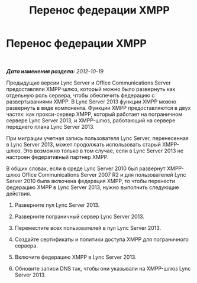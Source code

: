 ﻿---
title: Перенос федерации XMPP
TOCTitle: Перенос федерации XMPP
ms:assetid: b8d2b4b9-d0ed-4b48-820a-2c257fbdd2fb
ms:mtpsurl: https://technet.microsoft.com/ru-ru/library/JJ721861(v=OCS.15)
ms:contentKeyID: 49888158
ms.date: 05/19/2016
mtps_version: v=OCS.15
ms.translationtype: HT
---

# Перенос федерации XMPP

 

_**Дата изменения раздела:** 2012-10-19_

Предыдущие версии Lync Server и Office Communications Server предоставляли XMPP-шлюз, который можно было развернуть как отдельную роль сервера, чтобы обеспечить федерацию с развертываниями XMPP. В Lync Server 2013 функции XMPP можно развернуть в виде компонента. Функции XMPP предоставляются в двух частях: как прокси-сервер XMPP, который работает на пограничном сервере Lync Server 2013, и XMPP-шлюз, работающий на сервере переднего плана Lync Server 2013.

При миграции учетная запись пользователя Lync Server, перенесенная в Lync Server 2013, может продолжать использовать старый XMPP-шлюз. Это возможно только в том случае, если в Lync Server 2013 не настроен федеративный партнер XMPP.

В общих словах, если в среде Lync Server 2010 был развернут XMPP-шлюз Office Communications Server 2007 R2 и для пользователей Lync Server 2010 была включена федерация XMPP, то чтобы перенести федерацию XMPP в Lync Server 2013, нужно выполнить следующие действия.

1.  Разверните пул Lync Server 2013.

2.  Разверните пограничный сервер Lync Server 2013.

3.  Переместите всех пользователей в пул Lync Server 2013.

4.  Создайте сертификаты и политики доступа XMPP для пограничного сервера.

5.  Включите федерацию XMPP в Lync Server 2013. 

6.  Обновите записи DNS так, чтобы они указывали на XMPP-шлюз Lync Server 2013.


